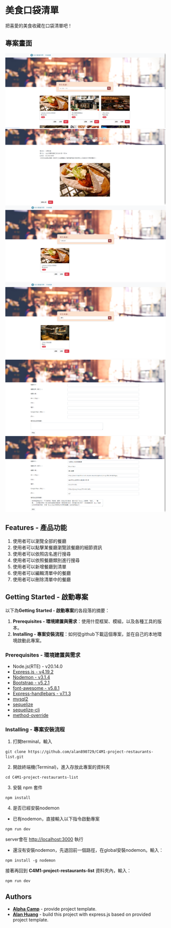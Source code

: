 # 美食口袋清單

把喜愛的美食收藏在口袋清單吧！

## 專案畫面

![image](https://github.com/alan890729/C4M1-project-restaurants-list/blob/main/public/images/read-all-restaurants.png)
![image](https://github.com/alan890729/C4M1-project-restaurants-list/blob/main/public/images/read-detail-restaurants.png)
![image](https://github.com/alan890729/C4M1-project-restaurants-list/blob/main/public/images/search-restaurant-ci.png)
![image](https://github.com/alan890729/C4M1-project-restaurants-list/blob/main/public/images/search-restaurant-category.png)
![image](https://github.com/alan890729/C4M1-project-restaurants-list/blob/main/public/images/create-restaurant.png)
![image](https://github.com/alan890729/C4M1-project-restaurants-list/blob/main/public/images/edit-restaurant.png)

## Features - 產品功能

1. 使用者可以瀏覽全部的餐廳
2. 使用者可以點擊某餐廳瀏覽該餐廳的細節資訊
3. 使用者可以依照店名進行搜尋
4. 使用者可以依照餐廳類別進行搜尋
5. 使用者可以新增餐廳到清單
6. 使用者可以編輯清單中的餐廳
7. 使用者可以刪除清單中的餐廳

## Getting Started - 啟動專案

以下為**Getting Started - 啟動專案**的各段落的摘要：
1. **Prerequisites - 環境建置與需求**：使用什麼框架、模組，以及各種工具的版本。
2. **Installing - 專案安裝流程**：如何從github下載這個專案，並在自己的本地環境啟動此專案。


### Prerequisites - 環境建置與需求
- Node.js(RTE) - v20.14.0
- [Express.js - v4.19.2](https://expressjs.com)
- [Nodemon - v3.1.4](https://www.npmjs.com/package/nodemon)
- [Bootstrap - v5.2.1](https://www.jsdelivr.com/package/npm/bootstrap?tab=files&version=5.2.1&path=dist)
- [font-awesome - v5.8.1](https://cdnjs.com/libraries/font-awesome/5.8.1)
- [Express-handlebars - v7.1.3](https://www.npmjs.com/package/express-handlebars)
- [mysql2](https://www.npmjs.com/package/mysql2)
- [sequelize](https://www.npmjs.com/package/sequelize)
- [sequelize-cli](https://www.npmjs.com/package/sequelize-cli)
- [method-override](https://www.npmjs.com/package/method-override)

### Installing - 專案安裝流程

1. 打開terminal，輸入
```
git clone https://github.com/alan890729/C4M1-project-restaurants-list.git
```

2. 開啟終端機(Terminal)，進入存放此專案的資料夾
```
cd C4M1-project-restaurants-list
```

3. 安裝 npm 套件
```
npm install
```

4. 是否已經安裝nodemon  
  - 已有nodemon，直接輸入以下指令啟動專案
  ```
  npm run dev
  ```
  server會在 <http://localhost:3000> 執行

  - 還沒有安裝nodemon，先退回前一個路徑，在global安裝nodemon。輸入：
  ```
  npm install -g nodemon
  ```

  接著再回到 **C4M1-project-restaurants-list** 資料夾內，輸入：
  ```
  npm run dev
  ```

## Authors

  - [**Alpha Camp**](https://tw.alphacamp.co/) - provide project template.
  - [**Alan Huang**](https://github.com/alan890729) - build this project with express.js based on provided project template.

